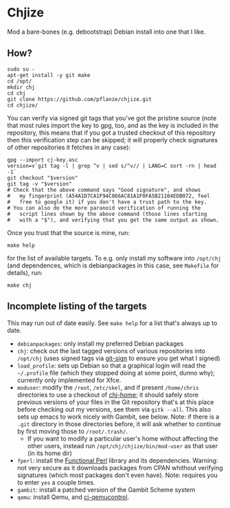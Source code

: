 # Chjize

Mod a bare-bones (e.g. debootstrap) Debian install into one that I
like.


## How?

    sudo su -
    apt-get install -y git make
    cd /opt/
    mkdir chj
    cd chj
    git clone https://github.com/pflanze/chjize.git
    cd chjize/
    
You can verify via signed git tags that you've got the pristine source
(note that most rules import the key to gpg, too, and as the key is
included in the repository, this means that if you got a trusted
checkout of this repository then this verification step can be
skipped; it will properly check signatures of other repositories it
fetches in any case):

    gpg --import cj-key.asc
    version=v`git tag -l | grep ^v | sed s/^v// | LANG=C sort -rn | head -1`
    git checkout "$version"
    git tag -v "$version"
    # Check that the above command says "Good signature", and shows
    #   my fingerprint (A54A1D7CA1F94C866AC81A1F0FA5B21104EDB072, feel 
    #   free to google it) if you don't have a trust path to the key.
    # You can also do the more paranoid verification of running the
    #   script lines shown by the above command (those lines starting 
    #   with a "$"), and verifying that you get the same output as shown.

Once you trust that the source is mine, run:
    
    make help

for the list of available targets. To e.g. only install my software
into `/opt/chj` (and dependences, which is debianpackages in this
case, see `Makefile` for details), run:

    make chj


## Incomplete listing of the targets

This may run out of date easily. See `make help` for a list that's
always up to date.

* `debianpackages`: only install my preferred Debian packages
* `chj`: check out the last tagged versions of various repositories into `/opt/chj` (uses signed tags via [git-sign](https://github.com/pflanze/git-sign) to ensure you get what I signed)
* `load_profile`: sets up Debian so that a graphical login will read the `~/.profile` file (which they stopped doing at some point, dunno why); currently only implemented for Xfce.
* `moduser`: modify the `/root`, `/etc/skel`, and if present `/home/chris` directories to use a checkout of [chj-home](https://github.com/pflanze/chj-home); it should safely store previous versions of your files in the Git repository that's at this place before checking out my versions, see them via `gitk --all`. This also sets up emacs to work nicely with Gambit, see below. Note: if there is a `.git` directory in those directories before, it will ask whether to continue by first moving those to `/root/.trash/`. 
    * If you want to modify a particular user's home without affecting the other users, instead run `/opt/chj/chjize/bin/mod-user` as that user (in its home dir)
* `fperl`: install the [Functional Perl](http://functional-perl.org) library and its dependencies. Warning: not very secure as it downloads packages from CPAN whithout verifying signatures (which most packages don't even have). Note: requires you to enter `yes` a couple times.
* `gambit`: install a patched version of the Gambit Scheme system
* `qemu`: install Qemu, and [cj-qemucontrol](https://github.com/pflanze/cj-qemucontrol.git).

